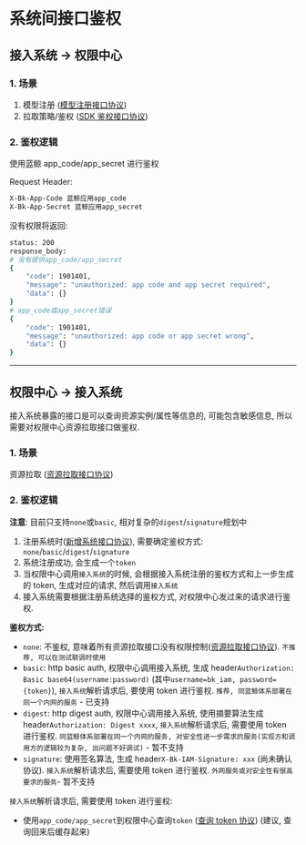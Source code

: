 # 系统间接口鉴权

## 接入系统 -> 权限中心

### 1. 场景

1. 模型注册 ([模型注册接口协议](../02-Model/00-API.md))
2. 拉取策略/鉴权 ([SDK 鉴权接口协议](../04-Auth/01-SDK.md))

### 2. 鉴权逻辑

使用蓝鲸 app_code/app_secret 进行鉴权 

Request Header:
```bash
X-Bk-App-Code 蓝鲸应用app_code
X-Bk-App-Secret 蓝鲸应用app_secret
```

没有权限将返回:

```bash
status: 200
response_body:
# 没有提供app_code/app_secret
{
    "code": 1901401,
    "message": "unauthorized: app code and app secret required",
    "data": {}
}
# app_code或app_secret错误
{
    "code": 1901401,
    "message": "unauthorized: app code or app secret wrong",
    "data": {}
}
```

---

## 权限中心 -> 接入系统

接入系统暴露的接口是可以查询资源实例/属性等信息的, 可能包含敏感信息, 所以需要对权限中心资源拉取接口做鉴权.

### 1. 场景

资源拉取 ([资源拉取接口协议](../03-Callback/01-API.md))

### 2. 鉴权逻辑

**注意**: 目前只支持`none`或`basic`, 相对复杂的`digest`/`signature`规划中

1. 注册系统时([新增系统接口协议](../02-Model/10-System.md)), 需要确定鉴权方式: `none`/`basic`/`digest`/`signature` 
2. 系统注册成功, 会生成一个`token`
3. 当权限中心调用`接入系统`的时候, 会根据接入系统注册的鉴权方式和上一步生成的 token, 生成对应的请求, 然后调用`接入系统`
4. 接入系统需要根据注册系统选择的鉴权方式, 对权限中心发过来的请求进行鉴权.


**鉴权方式:**
- `none`: 不鉴权, 意味着所有资源拉取接口没有权限控制([资源拉取接口协议](../03-Callback/01-API.md)). `不推荐, 可以在测试联调时使用`
- `basic`: http basic auth, 权限中心调用接入系统, 生成 header`Authorization: Basic base64(username:password)` (其中`username=bk_iam, password={token}`), `接入系统`解析请求后, 要使用 token 进行鉴权.  `推荐, 同蓝鲸体系部署在同一个内网的服务` - 已支持
- `digest`: http digest auth, 权限中心调用接入系统, 使用摘要算法生成 header`Authorization: Digest xxxx`, `接入系统`解析请求后, 需要使用 token 进行鉴权. `同蓝鲸体系部署在同一个内网的服务, 对安全性进一步需求的服务(实现方和调用方的逻辑较为复杂, 出问题不好调试)` - 暂不支持
- `signature`: 使用签名算法, 生成 header`X-Bk-IAM-Signature: xxx` (尚未确认协议). `接入系统`解析请求后, 需要使用 token 进行鉴权. `外网服务或对安全性有很高要求的服务`- 暂不支持


`接入系统`解析请求后, 需要使用 token 进行鉴权:

- 使用`app_code/app_secret`到权限中心查询`token` ([查询 token 协议](../02-Model/16-Token.md)) (建议, 查询回来后缓存起来)

